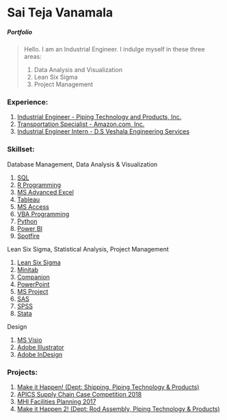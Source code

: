 # Sai Teja Vanamala
##### *Portfolio*
> Hello. I am an Industrial Engineer. I indulge myself in these three areas:
>
>1. Data Analysis and Visualization
>2. Lean Six Sigma
>3. Project Management

### Experience:
1. [Industrial Engineer - Piping Technology and Products, Inc.](https://github.com/saitejavanamala/Portfolio/blob/master/Piping%20Tech/Piping%20Tech_Exp.md)
1. [Transportation Specialist - Amazon.com, Inc.](https://github.com/saitejavanamala/Portfolio/blob/master/Amazon/Amazon_Exp.md) 
1. [Industrial Engineer Intern - D.S Veshala Engineering Services]()


### Skillset:
Database Management, Data Analysis & Visualization

1. [SQL](https://github.com/saitejavanamala/Portfolio/blob/master/SQL/SQL_Concepts_Projects.md)
2.  [R Programming](https://github.com/saitejavanamala/Portfolio/blob/master/R/R_Concepts_Projects.md)
3.	[MS Advanced Excel](https://github.com/saitejavanamala/Portfolio/blob/master/Microsoft%20Advanced%20Excel/readme.md)
5.  [Tableau](https://github.com/saitejavanamala/Portfolio/blob/master/Tableau/Tableau_Concepts_Projects.md)
1. [MS Access](https://github.com/saitejavanamala/Portfolio/tree/master/Microsoft%20Access)
2. [VBA Programming](https://github.com/saitejavanamala/Portfolio/tree/master/VBA%20Programming)
1.	[Python](https://github.com/saitejavanamala/Portfolio/blob/master/Python/Python_Concepts_Projects.md)
3.	[Power BI](https://github.com/saitejavanamala/Portfolio/blob/master/Power%20BI/Power%20BI_Concepts_Projects.md)
4.	[Spotfire](https://github.com/saitejavanamala/Portfolio/blob/master/Spotfire/Spotfire_Concepts_Projects.md)

Lean Six Sigma, Statistical Analysis, Project Management
 
1.	[Lean Six Sigma](https://github.com/saitejavanamala/Portfolio/blob/master/Lean%20Six%20Sigma/Lean_Six_Sigma_Concepts_Projects.md)
2.	[Minitab](https://github.com/saitejavanamala/Portfolio/blob/master/Statistical%20Analysis/Minitab_Concepts_Projects.md)
3. [Companion](https://github.com/saitejavanamala/Portfolio/blob/master/Companion%20by%20Minitab/Companion_Concepts_Projects.md)
4.	[PowerPoint](https://github.com/saitejavanamala/Portfolio/blob/master/PowerPoint/PowerPoint_Concepts_Projects.md)
14.	[MS Project](https://github.com/saitejavanamala/Portfolio/blob/master/Microsoft%20Project/MS%20Project_Concepts_Projects.md)
18. [SAS]()
19. [SPSS]()
20. [Stata]()

Design

1.	[MS Visio](https://github.com/saitejavanamala/Portfolio/blob/master/Microsoft%20Visio/Visio_Concepts_Projects.md)
2.	[Adobe Illustrator](https://github.com/saitejavanamala/Portfolio/blob/master/Adobe%20Illustrator/Adobe%20Illustrator_Concepts_Projects.md)
16.	[Adobe InDesign](https://github.com/saitejavanamala/Portfolio/blob/master/Adobe%20InDesign/Adobe%20InDesign_Concepts_Projects.md)

 ### Projects:
 1. [Make it Happen! (Dept: Shipping, Piping Technology & Products)]()
2. [APICS Supply Chain Case Competition 2018]()
3. [MHI Facilities Planning 2017]()
4. [Make it Happen 2! (Dept: Rod Assembly, Piping Technology & Products)]()

